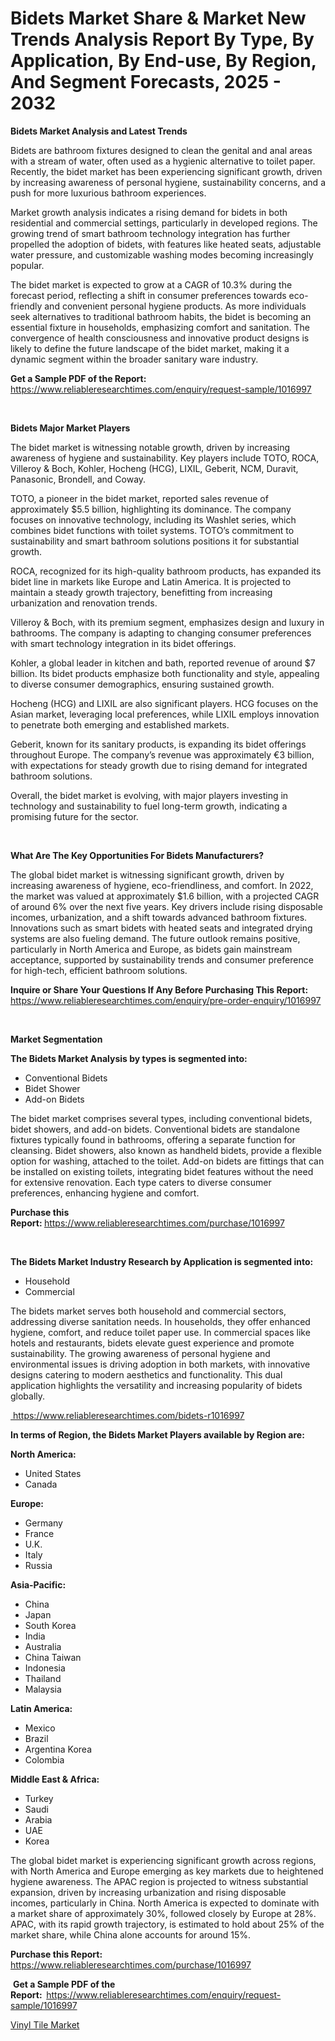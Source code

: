 <p><h1>Bidets Market Share & Market New Trends Analysis Report By Type, By Application, By End-use, By Region, And Segment Forecasts, 2025 - 2032</h1></p><p><strong>Bidets Market Analysis and Latest Trends</strong></p>
<p><p>Bidets are bathroom fixtures designed to clean the genital and anal areas with a stream of water, often used as a hygienic alternative to toilet paper. Recently, the bidet market has been experiencing significant growth, driven by increasing awareness of personal hygiene, sustainability concerns, and a push for more luxurious bathroom experiences. </p><p>Market growth analysis indicates a rising demand for bidets in both residential and commercial settings, particularly in developed regions. The growing trend of smart bathroom technology integration has further propelled the adoption of bidets, with features like heated seats, adjustable water pressure, and customizable washing modes becoming increasingly popular. </p><p>The bidet market is expected to grow at a CAGR of 10.3% during the forecast period, reflecting a shift in consumer preferences towards eco-friendly and convenient personal hygiene products. As more individuals seek alternatives to traditional bathroom habits, the bidet is becoming an essential fixture in households, emphasizing comfort and sanitation. The convergence of health consciousness and innovative product designs is likely to define the future landscape of the bidet market, making it a dynamic segment within the broader sanitary ware industry.</p></p>
<p><strong>Get a Sample PDF of the Report:&nbsp;</strong> <a href="https://www.reliableresearchtimes.com/enquiry/request-sample/1016997?utm_campaign=3315&utm_medium=2&utm_source=Github&utm_content=ia&utm_term=02042025&utm_id=bidets">https://www.reliableresearchtimes.com/enquiry/request-sample/1016997</a></p>
<p>&nbsp;</p>
<p><strong>Bidets Major Market Players</strong></p>
<p><p>The bidet market is witnessing notable growth, driven by increasing awareness of hygiene and sustainability. Key players include TOTO, ROCA, Villeroy & Boch, Kohler, Hocheng (HCG), LIXIL, Geberit, NCM, Duravit, Panasonic, Brondell, and Coway.</p><p>TOTO, a pioneer in the bidet market, reported sales revenue of approximately $5.5 billion, highlighting its dominance. The company focuses on innovative technology, including its Washlet series, which combines bidet functions with toilet systems. TOTO’s commitment to sustainability and smart bathroom solutions positions it for substantial growth.</p><p>ROCA, recognized for its high-quality bathroom products, has expanded its bidet line in markets like Europe and Latin America. It is projected to maintain a steady growth trajectory, benefitting from increasing urbanization and renovation trends.</p><p>Villeroy & Boch, with its premium segment, emphasizes design and luxury in bathrooms. The company is adapting to changing consumer preferences with smart technology integration in its bidet offerings.</p><p>Kohler, a global leader in kitchen and bath, reported revenue of around $7 billion. Its bidet products emphasize both functionality and style, appealing to diverse consumer demographics, ensuring sustained growth.</p><p>Hocheng (HCG) and LIXIL are also significant players. HCG focuses on the Asian market, leveraging local preferences, while LIXIL employs innovation to penetrate both emerging and established markets.</p><p>Geberit, known for its sanitary products, is expanding its bidet offerings throughout Europe. The company’s revenue was approximately €3 billion, with expectations for steady growth due to rising demand for integrated bathroom solutions.</p><p>Overall, the bidet market is evolving, with major players investing in technology and sustainability to fuel long-term growth, indicating a promising future for the sector.</p></p>
<p>&nbsp;</p>
<p><strong>What Are The Key Opportunities For Bidets Manufacturers?</strong></p>
<p><p>The global bidet market is witnessing significant growth, driven by increasing awareness of hygiene, eco-friendliness, and comfort. In 2022, the market was valued at approximately $1.6 billion, with a projected CAGR of around 6% over the next five years. Key drivers include rising disposable incomes, urbanization, and a shift towards advanced bathroom fixtures. Innovations such as smart bidets with heated seats and integrated drying systems are also fueling demand. The future outlook remains positive, particularly in North America and Europe, as bidets gain mainstream acceptance, supported by sustainability trends and consumer preference for high-tech, efficient bathroom solutions.</p></p>
<p><strong>Inquire or Share Your Questions If Any Before Purchasing This Report:</strong> <a href="https://www.reliableresearchtimes.com/enquiry/pre-order-enquiry/1016997?utm_campaign=3315&utm_medium=2&utm_source=Github&utm_content=ia&utm_term=02042025&utm_id=bidets">https://www.reliableresearchtimes.com/enquiry/pre-order-enquiry/1016997</a></p>
<p>&nbsp;</p>
<p><strong>Market Segmentation</strong></p>
<p><strong>The Bidets Market Analysis by types is segmented into:</strong></p>
<p><ul><li>Conventional Bidets</li><li>Bidet Shower</li><li>Add-on Bidets</li></ul></p>
<p><p>The bidet market comprises several types, including conventional bidets, bidet showers, and add-on bidets. Conventional bidets are standalone fixtures typically found in bathrooms, offering a separate function for cleansing. Bidet showers, also known as handheld bidets, provide a flexible option for washing, attached to the toilet. Add-on bidets are fittings that can be installed on existing toilets, integrating bidet features without the need for extensive renovation. Each type caters to diverse consumer preferences, enhancing hygiene and comfort.</p></p>
<p><strong>Purchase this Report:&nbsp;</strong><a href="https://www.reliableresearchtimes.com/purchase/1016997?utm_campaign=3315&utm_medium=2&utm_source=Github&utm_content=ia&utm_term=02042025&utm_id=bidets">https://www.reliableresearchtimes.com/purchase/1016997</a></p>
<p>&nbsp;</p>
<p><strong>The Bidets Market Industry Research by Application is segmented into:</strong></p>
<p><ul><li>Household</li><li>Commercial</li></ul></p>
<p><p>The bidets market serves both household and commercial sectors, addressing diverse sanitation needs. In households, they offer enhanced hygiene, comfort, and reduce toilet paper use. In commercial spaces like hotels and restaurants, bidets elevate guest experience and promote sustainability. The growing awareness of personal hygiene and environmental issues is driving adoption in both markets, with innovative designs catering to modern aesthetics and functionality. This dual application highlights the versatility and increasing popularity of bidets globally.</p></p>
<p><a href="https://www.reliableresearchtimes.com/bidets-r1016997?utm_campaign=3315&utm_medium=2&utm_source=Github&utm_content=ia&utm_term=02042025&utm_id=bidets">&nbsp;https://www.reliableresearchtimes.com/bidets-r1016997</a></p>
<p><strong>In terms of Region, the Bidets Market Players available by Region are:</strong></p>
<p>
    <p> <strong> North America: </strong>
        <ul>
            <li>United States</li>
            <li>Canada</li>
        </ul>
        </p> 
    <p> <strong> Europe: </strong>
        <ul>
            <li>Germany</li>
            <li>France</li>
            <li>U.K.</li>
            <li>Italy</li>
            <li>Russia</li>
        </ul>
        </p> 
    <p> <strong> Asia-Pacific: </strong>
        <ul>
            <li>China</li>
            <li>Japan</li>
            <li>South Korea</li>
            <li>India</li>
            <li>Australia</li>
            <li>China Taiwan</li>
            <li>Indonesia</li>
            <li>Thailand</li>
            <li>Malaysia</li>
        </ul>
        </p> 
    <p> <strong> Latin America: </strong>
        <ul>
            <li>Mexico</li>
            <li>Brazil</li>
            <li>Argentina Korea</li>
            <li>Colombia</li>
        </ul>
        </p> 
    <p> <strong> Middle East & Africa: </strong>
        <ul>
            <li>Turkey</li>
            <li>Saudi</li>
            <li>Arabia</li>
            <li>UAE</li>
            <li>Korea</li>
        </ul>
    </p>
    </p>
<p><p>The global bidet market is experiencing significant growth across regions, with North America and Europe emerging as key markets due to heightened hygiene awareness. The APAC region is projected to witness substantial expansion, driven by increasing urbanization and rising disposable incomes, particularly in China. North America is expected to dominate with a market share of approximately 30%, followed closely by Europe at 28%. APAC, with its rapid growth trajectory, is estimated to hold about 25% of the market share, while China alone accounts for around 15%.</p></p>
<p><strong>Purchase this Report: </strong><a href="https://www.reliableresearchtimes.com/purchase/1016997?utm_campaign=3315&utm_medium=2&utm_source=Github&utm_content=ia&utm_term=02042025&utm_id=bidets">https://www.reliableresearchtimes.com/purchase/1016997</a></p>
<p>&nbsp;<strong>Get a Sample PDF of the Report:&nbsp;&nbsp;</strong><a href="https://www.reliableresearchtimes.com/enquiry/request-sample/1016997?utm_campaign=3315&utm_medium=2&utm_source=Github&utm_content=ia&utm_term=02042025&utm_id=bidets">https://www.reliableresearchtimes.com/enquiry/request-sample/1016997</a></p>
<p><strong></strong></p>
<p><p><a href="https://github.com/sderolza/Market-Research-Report-List-1/blob/main/vinyl-tile-market.md?utm_campaign=3315&utm_medium=2&utm_source=Github&utm_content=ia&utm_term=02042025&utm_id=bidets">Vinyl Tile Market</a></p></p>
